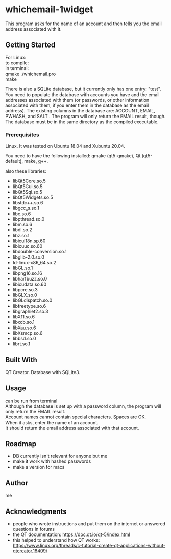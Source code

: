 # whichemail-1widget

This program asks for the name of an account and then tells you the email address associated with it. 

## Getting Started

For Linux:  
to compile:  
in terminal:  
qmake ./whichemail.pro  
make

There is also a SQLite database, but it currently only has one entry: "test".   You need to populate the database with accounts you have and the email addresses associated with them (or passwords, or other information associated with them, if you enter them in the database as the email address). The existing columns in the database are: ACCOUNT, EMAIL, PWHASH, and SALT .  The program will only return the EMAIL result, though.  
The database must be in the same directory as the compiled executable.

### Prerequisites

Linux. It was tested on Ubuntu 18.04 and Xubuntu 20.04.

You need to have the following installed: qmake (qt5-qmake), Qt (qt5-default), make, g++.  

also these libraries:

- libQt5Core.so.5
- libQt5Gui.so.5
- libQt5Sql.so.5
- libQt5Widgets.so.5
- libstdc++.so.6
- libgcc_s.so.1
- libc.so.6
- libpthread.so.0
- libm.so.6
- libdl.so.2
- libz.so.1
- libicui18n.sp.60
- libicuuc.so.60
- libdouble-conversion.so.1
- libglib-2.0.so.0
- ld-linux-x86_64.so.2
- libGL.so.1
- libpng16.so.16
- libharfbuzz.so.0
- libicudata.so.60
- libpcre.so.3
- libGLX.so.0
- libGLdispatch.so.0
- libfreetype.so.6
- libgraphiet2.so.3
- libX11.so.6
- libxcb.so.1
- libXau.so.6
- libXsmcp.so.6
- libbsd.so.0
- librt.so.1


## Built With

QT Creator. Database with SQLite3.

## Usage

can be run from terminal  
Although the database is set up with a password column, the program will only return the EMAIL result.  
Account names cannot contain special characters. Spaces are OK.  
When it asks, enter the name of an account.  
It should return the email address associated with that account.  

## Roadmap

- DB currently isn't relevant for anyone but me  
- make it work with hashed passwords
- make a version for macs

## Author

me 

## Acknowledgments

* people who wrote instructions and put them on the internet or answered questions in forums
* the QT documentation: https://doc.qt.io/qt-5/index.html
* this helped to understand how QT works: https://www.linux.org/threads/c-tutorial-create-qt-applications-without-qtcreator.18409/
